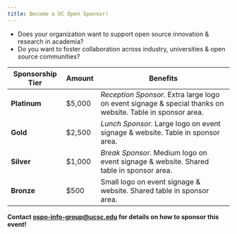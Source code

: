 ```yaml
---
title: Become a UC Open Sponsor!
---
```


- Does your organization want to support open source innovation & research in academia?
- Do you want to foster collaboration across industry, universities & open source communities?

| Sponsorship Tier  | Amount      | Benefits                                                                                             |
| -------------- | ----------- | ---------------------------------------------------------------------------------------------------- |
| **Platinum**  | $5,000 | _Reception Sponsor._ Extra large logo on event signage & special thanks on website. Table in sponsor area. |
| **Gold**       | $2,500   | _Lunch Sponsor._ Large logo on event signage & website. Table in sponsor area.                      |
| **Silver**       | $1,000     | _Break Sponsor._ Medium logo on event signage & website. Shared table in sponsor area.                 |
| **Bronze**         | $500        | Small logo on event signage & website. Shared table in sponsor area.                                |

**Contact [ospo-info-group@ucsc.edu](mailto:ospo-info-group@ucsc.edu) for details on how to sponsor this event!**
